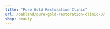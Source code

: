 ```yaml
---
title: "Pure Gold Restoration Clinic"
url: /oakland/pure-gold-restoration-clinic-3/
shop: beauty
---
```

